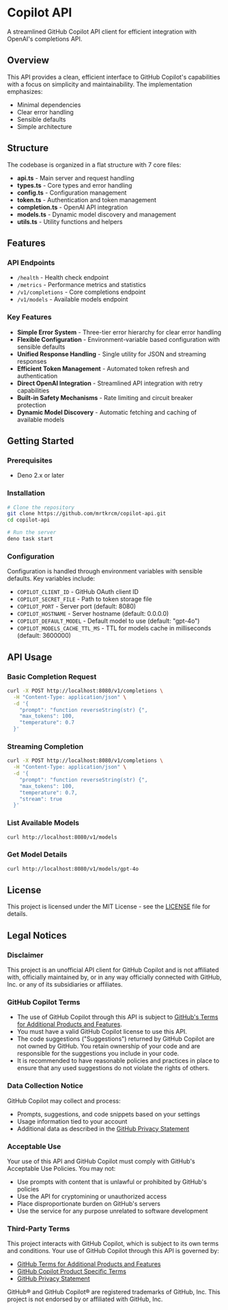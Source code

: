 # Copilot API

A streamlined GitHub Copilot API client for efficient integration with OpenAI's completions API.

## Overview

This API provides a clean, efficient interface to GitHub Copilot's capabilities with a focus on simplicity and maintainability. The implementation emphasizes:

- Minimal dependencies
- Clear error handling
- Sensible defaults
- Simple architecture

## Structure

The codebase is organized in a flat structure with 7 core files:

- **api.ts** - Main server and request handling
- **types.ts** - Core types and error handling
- **config.ts** - Configuration management
- **token.ts** - Authentication and token management
- **completion.ts** - OpenAI API integration
- **models.ts** - Dynamic model discovery and management
- **utils.ts** - Utility functions and helpers

## Features

### API Endpoints

- `/health` - Health check endpoint
- `/metrics` - Performance metrics and statistics
- `/v1/completions` - Core completions endpoint
- `/v1/models` - Available models endpoint

### Key Features

- **Simple Error System** - Three-tier error hierarchy for clear error handling
- **Flexible Configuration** - Environment-variable based configuration with sensible defaults
- **Unified Response Handling** - Single utility for JSON and streaming responses
- **Efficient Token Management** - Automated token refresh and authentication
- **Direct OpenAI Integration** - Streamlined API integration with retry capabilities
- **Built-in Safety Mechanisms** - Rate limiting and circuit breaker protection
- **Dynamic Model Discovery** - Automatic fetching and caching of available models

## Getting Started

### Prerequisites

- Deno 2.x or later

### Installation

```bash
# Clone the repository
git clone https://github.com/mrtkrcm/copilot-api.git
cd copilot-api

# Run the server
deno task start
```

### Configuration

Configuration is handled through environment variables with sensible defaults. Key variables include:

- `COPILOT_CLIENT_ID` - GitHub OAuth client ID
- `COPILOT_SECRET_FILE` - Path to token storage file
- `COPILOT_PORT` - Server port (default: 8080)
- `COPILOT_HOSTNAME` - Server hostname (default: 0.0.0.0)
- `COPILOT_DEFAULT_MODEL` - Default model to use (default: "gpt-4o")
- `COPILOT_MODELS_CACHE_TTL_MS` - TTL for models cache in milliseconds (default: 3600000)

## API Usage

### Basic Completion Request

```bash
curl -X POST http://localhost:8080/v1/completions \
  -H "Content-Type: application/json" \
  -d '{
    "prompt": "function reverseString(str) {",
    "max_tokens": 100,
    "temperature": 0.7
  }'
```

### Streaming Completion

```bash
curl -X POST http://localhost:8080/v1/completions \
  -H "Content-Type: application/json" \
  -d '{
    "prompt": "function reverseString(str) {",
    "max_tokens": 100,
    "temperature": 0.7,
    "stream": true
  }'
```

### List Available Models

```bash
curl http://localhost:8080/v1/models
```

### Get Model Details

```bash
curl http://localhost:8080/v1/models/gpt-4o
```

## License

This project is licensed under the MIT License - see the [LICENSE](LICENSE) file for details.

## Legal Notices

### Disclaimer

This project is an unofficial API client for GitHub Copilot and is not affiliated with, officially maintained by, or in any way officially connected with GitHub, Inc. or any of its subsidiaries or affiliates.

### GitHub Copilot Terms

- The use of GitHub Copilot through this API is subject to [GitHub's Terms for Additional Products and Features](https://docs.github.com/en/site-policy/github-terms/github-terms-for-additional-products-and-features#github-copilot).
- You must have a valid GitHub Copilot license to use this API.
- The code suggestions ("Suggestions") returned by GitHub Copilot are not owned by GitHub. You retain ownership of your code and are responsible for the suggestions you include in your code.
- It is recommended to have reasonable policies and practices in place to ensure that any used suggestions do not violate the rights of others.

### Data Collection Notice

GitHub Copilot may collect and process:
- Prompts, suggestions, and code snippets based on your settings
- Usage information tied to your account
- Additional data as described in the [GitHub Privacy Statement](https://docs.github.com/en/site-policy/privacy-policies/github-privacy-statement)

### Acceptable Use

Your use of this API and GitHub Copilot must comply with GitHub's Acceptable Use Policies. You may not:
- Use prompts with content that is unlawful or prohibited by GitHub's policies
- Use the API for cryptomining or unauthorized access
- Place disproportionate burden on GitHub's servers
- Use the service for any purpose unrelated to software development

### Third-Party Terms

This project interacts with GitHub Copilot, which is subject to its own terms and conditions. Your use of GitHub Copilot through this API is governed by:

- [GitHub Terms for Additional Products and Features](https://docs.github.com/en/site-policy/github-terms/github-terms-for-additional-products-and-features)
- [GitHub Copilot Product Specific Terms](https://github.com/customer-terms/github-copilot-product-specific-terms)
- [GitHub Privacy Statement](https://docs.github.com/en/site-policy/privacy-policies/github-privacy-statement)

GitHub® and GitHub Copilot® are registered trademarks of GitHub, Inc. This project is not endorsed by or affiliated with GitHub, Inc.
